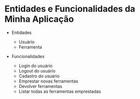 # Entidades e Funcionalidades da Minha Aplicação

  * Entidades
	  - Usuário
	  - Ferramenta

  * Funcionalidades
	  - Login do usuário
	  - Logout do usuário
	  - Cadastro do usuário
	  - Emprestar novas ferramentas
	  - Devolver ferramentas
	  - Listar todas as ferramentas emprestadas
